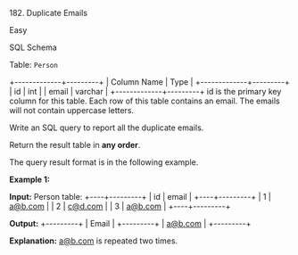 182\. Duplicate Emails

Easy

SQL Schema

Table: `Person`

+-------------+---------+ | Column Name | Type | +-------------+---------+ | id | int | | email | varchar | +-------------+---------+ id is the primary key column for this table. Each row of this table contains an email. The emails will not contain uppercase letters.

Write an SQL query to report all the duplicate emails.

Return the result table in **any order**.

The query result format is in the following example.

**Example 1:**

**Input:** Person table: +----+---------+ | id | email | +----+---------+ | 1 | a@b.com | | 2 | c@d.com | | 3 | a@b.com | +----+---------+

**Output:** +---------+ | Email | +---------+ | a@b.com | +---------+

**Explanation:** a@b.com is repeated two times. 